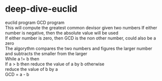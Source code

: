 # deep-dive-euclid
euclid program
GCD program  
This will compute the greatest common devisor given two numbers 
If either number is negative, then the absolute value will be used  
If either number is zero, then GCD is the non other number, could also be a zero  
The algorythm compares the two numbers and figures the larger number and subtracts the smaller from the larger  
While a != b then  
    If a > b then reduce the value of a by b
    otherwise  
      reduce the value of b by a  
      GCD = a - b
   
